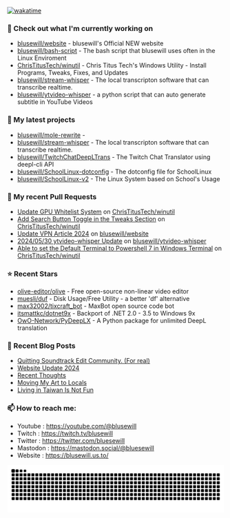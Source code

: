 [![wakatime](https://wakatime.com/badge/user/2be298e9-735d-4bcb-940f-92569bb0fae1.svg)](https://wakatime.com/@2be298e9-735d-4bcb-940f-92569bb0fae1)

### 👷 Check out what I'm currently working on

- [blusewill/website](https://github.com/blusewill/website) - blusewill&#39;s Official NEW website
- [blusewill/bash-script](https://github.com/blusewill/bash-script) - The bash script that blusewill uses often in the Linux Enviroment
- [ChrisTitusTech/winutil](https://github.com/ChrisTitusTech/winutil) - Chris Titus Tech&#39;s Windows Utility - Install Programs, Tweaks, Fixes, and Updates
- [blusewill/stream-whisper](https://github.com/blusewill/stream-whisper) - The local transcripton software that can transcribe realtime.
- [blusewill/ytvideo-whisper](https://github.com/blusewill/ytvideo-whisper) - a python script that can auto generate subtitle in YouTube Videos
### 🌱 My latest projects

- [blusewill/mole-rewrite](https://github.com/blusewill/mole-rewrite) - 
- [blusewill/stream-whisper](https://github.com/blusewill/stream-whisper) - The local transcripton software that can transcribe realtime.
- [blusewill/TwitchChatDeepLTrans](https://github.com/blusewill/TwitchChatDeepLTrans) - The Twitch Chat Translator using deepl-cli API
- [blusewill/SchoolLinux-dotconfig](https://github.com/blusewill/SchoolLinux-dotconfig) - The dotconfig file for SchoolLinux
- [blusewill/SchoolLinux-v2](https://github.com/blusewill/SchoolLinux-v2) - The Linux System based on School&#39;s Usage
### 🔨 My recent Pull Requests

- [Update GPU Whitelist System](https://github.com/ChrisTitusTech/winutil/pull/2178) on [ChrisTitusTech/winutil](https://github.com/ChrisTitusTech/winutil)
- [Add Search Button Toggle in the Tweaks Section](https://github.com/ChrisTitusTech/winutil/pull/2162) on [ChrisTitusTech/winutil](https://github.com/ChrisTitusTech/winutil)
- [Update VPN Article 2024](https://github.com/blusewill/website/pull/5) on [blusewill/website](https://github.com/blusewill/website)
- [2024/05/30 ytvideo-whisper Update](https://github.com/blusewill/ytvideo-whisper/pull/8) on [blusewill/ytvideo-whisper](https://github.com/blusewill/ytvideo-whisper)
- [Able to set the Default Terminal to Powershell 7 in Windows Terminal](https://github.com/ChrisTitusTech/winutil/pull/2000) on [ChrisTitusTech/winutil](https://github.com/ChrisTitusTech/winutil)
### ⭐ Recent Stars

- [olive-editor/olive](https://github.com/olive-editor/olive) - Free open-source non-linear video editor
- [muesli/duf](https://github.com/muesli/duf) - Disk Usage/Free Utility - a better &#39;df&#39; alternative
- [max32002/tixcraft_bot](https://github.com/max32002/tixcraft_bot) - MaxBot open source code bot
- [itsmattkc/dotnet9x](https://github.com/itsmattkc/dotnet9x) - Backport of .NET 2.0 - 3.5 to Windows 9x
- [OwO-Network/PyDeepLX](https://github.com/OwO-Network/PyDeepLX) - A Python package for unlimited DeepL translation
### 📰 Recent Blog Posts

- [Quitting Soundtrack Edit Community. (For real)](https://blusewill.us.to/posts/ninjago/)
- [Website Update 2024](https://blusewill.us.to/posts/970b365/)
- [Recent Thoughts](https://blusewill.us.to/posts/recent-thoughts/)
- [Moving My Art to Locals](https://blusewill.us.to/posts/moving-my-art-to-locals/)
- [Living in Taiwan Is Not Fun](https://blusewill.us.to/posts/living-in-taiwan-is-not-fun/)
### 📫 How to reach me:
  - Youtube   : <https://youtube.com/@blusewill>
  - Twitch    : <https://twitch.tv/blusewill>
  - Twitter   : <https://twitter.com/bluesewill>
  - Mastodon  : <https://mastodon.social/@bluesewill>
  - Website   : <https://blusewill.us.to/>

<p align="center"><a href="https://github.com/Platane/snk">
  <img align="center" src="https://raw.githubusercontent.com/blusewill/blusewill/output/github-contribution-grid-snake-dark.svg" />
</a></p>


